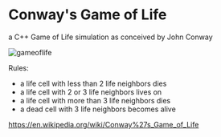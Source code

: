 # Conway's Game of Life

a C++ Game of Life simulation as conceived by John Conway

![gameoflife](https://user-images.githubusercontent.com/33256845/113057646-97f94e80-91ad-11eb-9f52-5d1ce0a9fb0b.gif)

Rules:
 * a life cell with less than 2 life neighbors dies
 * a life cell with 2 or 3 life neighbors lives on
 * a life cell with more than 3 life neighbors dies
 * a dead cell with 3 life neighbors becomes alive
 
https://en.wikipedia.org/wiki/Conway%27s_Game_of_Life
